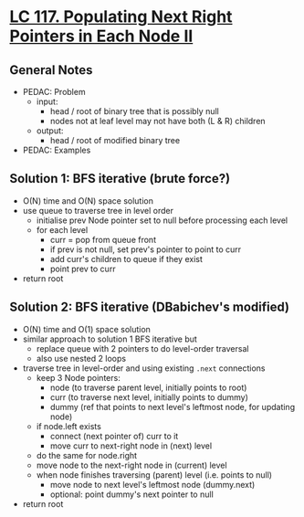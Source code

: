 # [LC 117. Populating Next Right Pointers in Each Node II](https://leetcode.com/problems/populating-next-right-pointers-in-each-node-ii/)

## General Notes

- PEDAC: Problem
  - input:
    - head / root of binary tree that is possibly null
    - nodes not at leaf level may not have both (L & R) children
  - output:
    - head / root of modified binary tree
- PEDAC: Examples

## Solution 1: BFS iterative (brute force?)

- O(N) time and O(N) space solution
- use queue to traverse tree in level order
  - initialise prev Node pointer set to null before processing each level
  - for each level
    - curr = pop from queue front
    - if prev is not null, set prev's pointer to point to curr
    - add curr's children to queue if they exist
    - point prev to curr
- return root

## Solution 2: BFS iterative (DBabichev's modified)

- O(N) time and O(1) space solution
- similar approach to solution 1 BFS iterative but
  - replace queue with 2 pointers to do level-order traversal
  - also use nested 2 loops
- traverse tree in level-order and using existing `.next` connections
  - keep 3 Node pointers:
    - node (to traverse parent level, initially points to root)
    - curr (to traverse next level, initially points to dummy)
    - dummy (ref that points to next level's leftmost node, for updating node)
  - if node.left exists
    - connect (next pointer of) curr to it
    - move curr to next-right node in (next) level
  - do the same for node.right
  - move node to the next-right node in (current) level
  - when node finishes traversing (parent) level (i.e. points to null)
    - move node to next level's leftmost node (dummy.next)
    - optional: point dummy's next pointer to null
- return root
